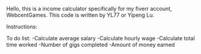 Hello, this is a income calculator specifically for my fiverr account, WebcentGames.
This code is written by YL77 or Yipeng Lu.

Instructions:


To do list:
-Calculate average salary
-Calculate hourly wage
-Calculate total time worked
-Number of gigs completed
-Amount of money earned